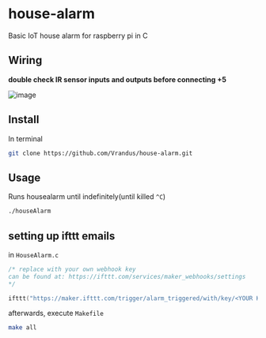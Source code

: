 # house-alarm
Basic IoT house alarm for raspberry pi in C


## Wiring

**double check IR sensor inputs and outputs before connecting +5**

![image](https://puu.sh/C8kb6/4d7de21abb.jpg)

## Install
In terminal

```bash
git clone https://github.com/Vrandus/house-alarm.git
```

## Usage

Runs housealarm until indefinitely(until killed `^C`)

```bash
./houseAlarm
```

## setting up ifttt emails

in `HouseAlarm.c`

```C
/* replace with your own webhook key
can be found at: https://ifttt.com/services/maker_webhooks/settings
*/

ifttt("https://maker.ifttt.com/trigger/alarm_triggered/with/key/<YOUR KEY>", <VAL1>, <VAL2>, <VAL3>);
```

afterwards, execute `Makefile`

```bash
make all
```
